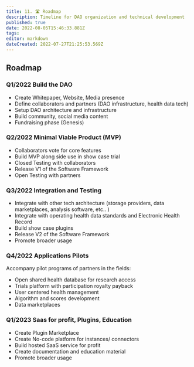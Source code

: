 ```yaml
---
title: 11. 🛣 Roadmap
description: Timeline for DAO organization and technical development
published: true
date: 2022-08-05T15:46:33.881Z
tags: 
editor: markdown
dateCreated: 2022-07-27T21:25:53.569Z
---
```


## Roadmap

### Q1/2022 Build the DAO

* Create Whitepaper, Website, Media presence
* Define collaborators and partners (DAO infrastructure, health data tech)
* Setup DAO architecture and infrastructure
* Build community, social media content
* Fundraising phase (Genesis)

### Q2/2022 Minimal Viable Product (MVP)

* Collaborators vote for core features
* Build MVP along side use in show case trial
* Closed Testing with collaborators
* Release V1 of the Software Framework
* Open Testing with partners

### Q3/2022 Integration and Testing

* Integrate with other tech architecture (storage providers, data marketplaces, analysis software, etc.. )
* Integrate with operating health data standards and Electronic Health Record
* Build show case plugins
* Release V2 of the Software Framework
* Promote broader usage

### Q4/2022 Applications Pilots

Accompany pilot programs of partners in the fields:

* Open shared health database for research access
* Trials platform with participation royalty payback
* User centered health management
* Algorithm and scores development
* Data marketplaces

### Q1/2023 Saas for profit, Plugins, Education

* Create Plugin Marketplace
* Create No-code platform for instances/ connectors
* Build hosted SaaS service for profit
* Create documentation and education material
* Promote broader usage

